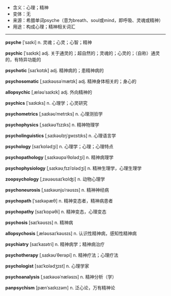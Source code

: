 - <span class="definition">含义：心理；精神</span>
- <span class="definition">变体：无</span>
- <span class="definition">来源：希腊单词psyche（意为breath、soul或mind，即呼吸、灵魂或精神）</span>
- <span class="definition">用途：构成心理；精神相关词汇</span>

---

<span class="vocabulary">**psyche**</span> [ˈsaɪki] n. 灵魂；心灵；心智；精神  


<span class="vocabulary">**psychic**</span> [ˈsaɪkɪk] adj. 关于通灵的；超自然的；灵魂的；心灵的；（自称）通灵的，有特异功能的

<span class="vocabulary">**psychotic**</span> [saɪˈkɒtɪk] adj. 精神病的；患精神病的  

<span class="vocabulary">**psychosomatic**</span> [ˌsaɪkəʊsəˈmætɪk] adj. 精神身体相关的；身心的

<span class="vocabulary">**allopsychic**</span> [ˌæləʊˈsaɪkɪk] adj. 外向精神的


<span class="vocabulary">**psychics**</span> [ˈsaɪkɪks] n. 心理学；心灵研究

<span class="vocabulary">**psychometrics**</span> [ˌsaɪkəʊˈmetrɪks] n. 心理测验学  

<span class="vocabulary">**psychophysics**</span> [ˌsaɪkəʊˈfɪzɪks] n. 精神物理学  

<span class="vocabulary">**psycholinguistics**</span> [ˌsaɪkəʊlɪŋˈɡwɪstɪks] n. 心理语言学


<span class="vocabulary">**psychology**</span> [saɪˈkɒlədʒi] n. 心理学；心理；心理特点

<span class="vocabulary">**psychopathology**</span> [ˌsaɪkəʊpəˈθɒlədʒi] n. 精神病理学  

<span class="vocabulary">**psychophysiology**</span> [ˌsaɪkəʊˌfɪziˈɒlədʒi] n. 精神生理学，心理生理学

<span class="vocabulary">**zoopsychology**</span> [ˌzəʊəʊsaɪˈkɒlʤi] n. 动物心理学  


<span class="vocabulary">**psychoneurosis**</span> [ˌsaɪkəʊnjʊˈrəʊsɪs] n. 精神神经病

<span class="vocabulary">**psychopath**</span> [ˈsaɪkəpæθ] n. 精神变态者，精神病患者

<span class="vocabulary">**psychopathy**</span> [saɪˈkɒpəθi] n. 精神变态，心理变态

<span class="vocabulary">**psychosis**</span> [saɪˈkəʊsɪs] n. 精神病

<span class="vocabulary">**allopsychosis**</span> [ˌæləʊsaɪˈkəʊsɪs] n. 认识性精神病，感知性精神病


<span class="vocabulary">**psychiatry**</span> [saɪˈkaɪətri] n. 精神病学；精神病治疗

<span class="vocabulary">**psychotherapy**</span> [ˌsaɪkəʊˈθerəpi] n. 精神疗法；心理疗法

<span class="vocabulary">**psychologist**</span> [saɪˈkɒlədʒɪst] n. 心理学家  

<span class="vocabulary">**psychoanalysis**</span> [ˌsaɪkəʊəˈnæləsɪs] n. 精神分析（学）

<span class="vocabulary">**panpsychism**</span> [pænˈsaɪkɪzəm] n. 泛心论，万有精神论

